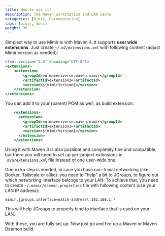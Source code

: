 ```yaml
---
title: How to use it?
description: The Maven workstation and LAN cache
categories: [Mimir, Documentation]
tags: [mimir, docs]
weight: 30
---
```


Simplest way to use Mímir is with Maven 4, it supports **user wide extensions**. Just create `~/.m2/extensions.xml` 
with following content (adjust Mímir version as needed):

```xml
<?xml version="1.0" encoding="UTF-8"?>
<extensions>
    <extension>
        <groupId>eu.maveniverse.maven.mimir</groupId>
        <artifactId>extension3</artifactId>
        <version>${mimirVersion}</version>
    </extension>
</extensions>
```

You can add it to your (parent) POM as well, as build extension:

```xml
    <extensions>
      <extension>
        <groupId>eu.maveniverse.maven.mimir</groupId>
        <artifactId>extension3</artifactId>
        <version>${mimirVersion}</version>
      </extension>
    </extensions>
```

Using it with Maven 3 is also possible and completely fine and compatible, but there you will need to set up
per-project extensions in `.mvn/extensions.xml` file instead of one user-wide one.

One extra step is needed, in case you have non-trivial networking (like Docker, Tailscale or alike): you need 
to "help" a bit to JGroups, to figure out which networking interface belongs to your LAN. To achieve that,
you need to create `~/.mimir/daemon.properties` file with following content (use your LAN IP address):

```properties
mimir.jgroups.interface=match-address\:192.168.1.*
```

This will help JGroups to properly bind to interface that is used on your LAN.

With these, you are fully set up. Now just go and fire up a Maven or Maven Daemon build.
